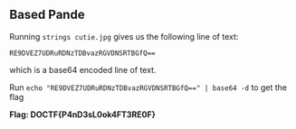 ## Based Pande

Running
`strings cutie.jpg`
gives us the following line of text:

`RE9DVEZ7UDRuRDNzTDBvazRGVDNSRTBGfQ==`

which is a base64 encoded line of text.

Run `echo "RE9DVEZ7UDRuRDNzTDBvazRGVDNSRTBGfQ==" | base64 -d` to get the flag

**Flag: DOCTF{P4nD3sL0ok4FT3RE0F}**
